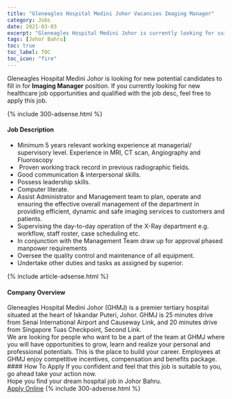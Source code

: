 ```yaml
---
title: "Gleneagles Hospital Medini Johor Vacancies Imaging Manager" 
category: Jobs 
date: 2021-03-03 
excerpt: "Gleneagles Hospital Medini Johor is currently looking for suitable person to fill in the Imaging Manager which positioned at Johor Bahru" 
tags: [Johor Bahru] 
toc: true 
toc_label: TOC 
toc_icon: "fire" 
--- 
```


<p>Gleneagles Hospital Medini Johor is looking for new potential candidates to fill in for <b>Imaging Manager</b> position. If you currently looking for new healthcare job opportunities and qualified with the job desc, feel free to apply this job.
</p>{% include 300-adsense.html %} 
<div><div><h4>Job Description</h4></div><div><div><span><div><ul><li>Minimum 5 years relevant working experience at managerial/ supervisory level.&#160;Experience in MRI, CT scan, Angiography and Fluoroscopy</li><li>&#160;Proven working track record in previous radiographic fields.</li><li>Good communication &amp; interpersonal skills.</li><li>Possess leadership skills.</li><li>Computer literate.</li><li>Assist Administrator and Management team to plan, operate and ensuring the effective overall management of the department in providing efficient, dynamic and safe imaging services to customers and patients.</li><li>Supervising the day-to-day operation of the X-Ray department e.g. workflow, staff roster, case scheduling etc.</li><li>In conjunction with the Management Team draw up for approval phased manpower requirements</li><li>Oversee the quality control and maintenance of all equipment.</li><li>Undertake other duties and tasks as assigned by superior.</li></ul></div></span></div></div></div> 
{% include article-adsense.html %} 
<div><div><h4>Company Overview</h4></div><div><div><span><div><div>
<div>Gleneagles Hospital Medini Johor (GHMJ) is a premier tertiary hospital situated at the heart of Iskandar Puteri, Johor. GHMJ is 25 minutes drive from Senai International Airport and Causeway Link, and 20 minutes drive from Singapore Tuas Checkpoint, Second Link.</div>
<div>We are looking for people who want to be a part of the team at GHMJ where you will have opportunities to grow, learn and realize your personal and professional potentials. This is the place to build your career. Employees at GHMJ enjoy competitive incentives, compensation and benefits package.</div>
</div></div></span></div></div></div> 
#### How To Apply 
If you confident and feel that this job is suitable to you, go ahead take your action now. <br/> 
Hope you find your dream hospital job in Johor Bahru. <br/> 
<a href="https://www.jobstreet.com.my/en/job/imaging-manager-4496677?jobId=jobstreet-my-job-4496677" class="btn btn--warning" target="_blank" rel="nofollow noopenner">Apply Online</a> 
{% include 300-adsense.html %} 